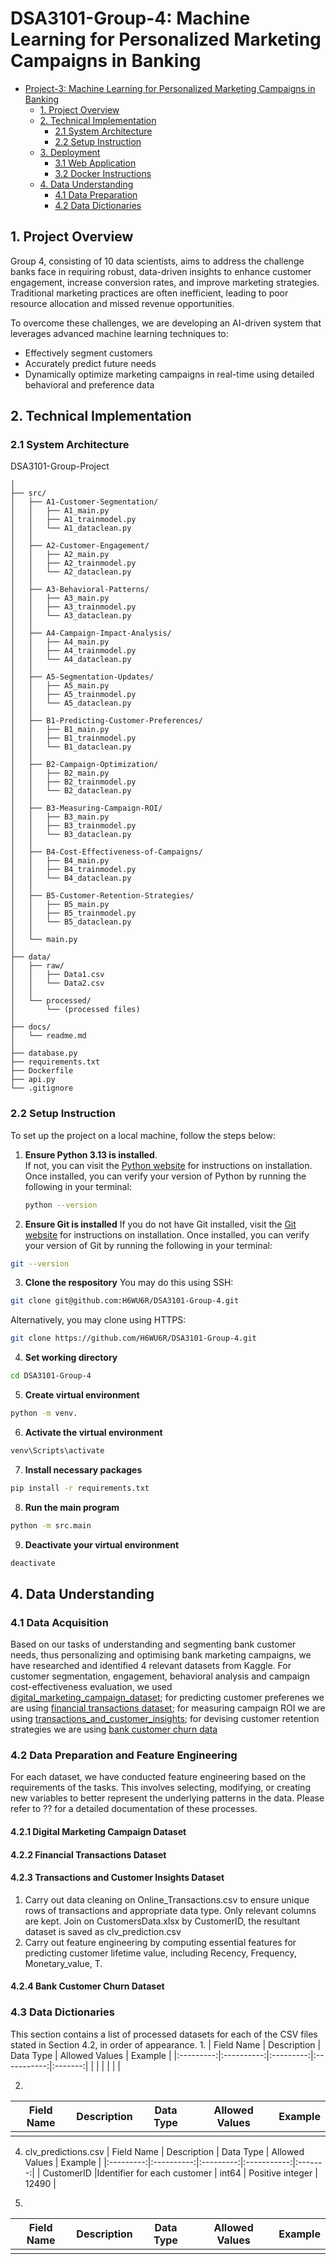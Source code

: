 # DSA3101-Group-4: Machine Learning for Personalized Marketing Campaigns in Banking

- [Project-3: Machine Learning for Personalized Marketing Campaigns in Banking](#project-3-machine-learning-for-personalized-marketing-campaigns-in-banking)
  - [1. Project Overview](#1-project-overview)
  - [2. Technical Implementation](#2-technical-implementation)
    - [2.1 System Architecture](#21-system-architecture)
    - [2.2 Setup Instruction](#22-model-development)
  - [3. Deployment](#3-deployment)
    - [3.1 Web Application](#31-web-application)
    - [3.2 Docker Instructions](#32-docker-instructions)
  - [4. Data Understanding](#4-data-understanding)
    - [4.1 Data Preparation](#41-data-preparation)
    - [4.2 Data Dictionaries](#42-data-dictionaries)

## 1. Project Overview

Group 4, consisting of 10 data scientists, aims to address the challenge banks face in requiring robust, data-driven insights to enhance customer engagement, increase conversion rates, and improve marketing strategies. Traditional marketing practices are often inefficient, leading to poor resource allocation and missed revenue opportunities.  

To overcome these challenges, we are developing an AI-driven system that leverages advanced machine learning techniques to:  
- Effectively segment customers  
- Accurately predict future needs  
- Dynamically optimize marketing campaigns in real-time using detailed behavioral and preference data  

## 2. Technical Implementation

### 2.1 System Architecture

DSA3101-Group-Project  

```plaintext
│
├── src/
│   ├── A1-Customer-Segmentation/
│   │   ├── A1_main.py
│   │   ├── A1_trainmodel.py
│   │   └── A1_dataclean.py
│   │
│   ├── A2-Customer-Engagement/
│   │   ├── A2_main.py
│   │   ├── A2_trainmodel.py
│   │   └── A2_dataclean.py
│   │
│   ├── A3-Behavioral-Patterns/
│   │   ├── A3_main.py
│   │   ├── A3_trainmodel.py
│   │   └── A3_dataclean.py
│   │
│   ├── A4-Campaign-Impact-Analysis/
│   │   ├── A4_main.py
│   │   ├── A4_trainmodel.py
│   │   └── A4_dataclean.py
│   │
│   ├── A5-Segmentation-Updates/
│   │   ├── A5_main.py
│   │   ├── A5_trainmodel.py
│   │   └── A5_dataclean.py
│   │
│   ├── B1-Predicting-Customer-Preferences/
│   │   ├── B1_main.py
│   │   ├── B1_trainmodel.py
│   │   └── B1_dataclean.py
│   │
│   ├── B2-Campaign-Optimization/
│   │   ├── B2_main.py
│   │   ├── B2_trainmodel.py
│   │   └── B2_dataclean.py
│   │
│   ├── B3-Measuring-Campaign-ROI/
│   │   ├── B3_main.py
│   │   ├── B3_trainmodel.py
│   │   └── B3_dataclean.py
│   │
│   ├── B4-Cost-Effectiveness-of-Campaigns/
│   │   ├── B4_main.py
│   │   ├── B4_trainmodel.py
│   │   └── B4_dataclean.py
│   │
│   ├── B5-Customer-Retention-Strategies/
│   │   ├── B5_main.py
│   │   ├── B5_trainmodel.py
│   │   └── B5_dataclean.py
│   │
│   └── main.py
│
├── data/
│   ├── raw/
│   │   ├── Data1.csv
│   │   └── Data2.csv
│   │
│   └── processed/
│       └── (processed files)
│
├── docs/
│   └── readme.md
│
├── database.py
├── requirements.txt
├── Dockerfile
├── api.py
└── .gitignore
```
### 2.2 Setup Instruction

To set up the project on a local machine, follow the steps below:

1. **Ensure Python 3.13 is installed**.  
   If not, you can visit the [Python website](https://www.python.org/) for instructions on installation.  
   Once installed, you can verify your version of Python by running the following in your terminal:
   
   ```bash
   python --version
   ```
2. **Ensure Git is installed**
If you do not have Git installed, visit the [Git website](https://git-scm.com/) for instructions on installation. Once installed, you can verify your version of Git by running the following in your terminal:

```bash
git --version 
```

3. **Clone the respository** You may do this using SSH:

```bash
git clone git@github.com:H6WU6R/DSA3101-Group-4.git
```
Alternatively, you may clone using HTTPS:

```bash
git clone https://github.com/H6WU6R/DSA3101-Group-4.git
```

4. **Set working directory**

```bash
cd DSA3101-Group-4
```

5. **Create virtual environment**

```bash
python -m venv.
```

6. **Activate the virtual environment**

```bash
venv\Scripts\activate
```

7. **Install necessary packages**

```bash
pip install -r requirements.txt
```

8. **Run the main program**

```bash
python -m src.main
```

9. **Deactivate your virtual environment**

```bash
deactivate
```


## 4. Data Understanding
### 4.1 Data Acquisition

Based on our tasks of understanding and segmenting bank customer needs, thus personalizing and optimising bank marketing campaigns, we have researched and identified 4 relevant datasets from Kaggle. For customer segmentation, engagement, behavioral analysis and campaign cost-effectiveness evaluation, we used [digital_marketing_campaign_dataset](https://www.kaggle.com/datasets/rabieelkharoua/predict-conversion-in-digital-marketing-dataset); for predicting customer preferenes we are using [financial transactions dataset](https://www.kaggle.com/datasets/computingvictor/transactions-fraud-datasets); for measuring campaign ROI we are using [transactions_and_customer_insights](https://www.kaggle.com/datasets/rishikumarrajvansh/marketing-insights-for-e-commerce-company?select=CustomersData.xlsx); for devising customer retention strategies we are using [bank customer churn data](https://www.kaggle.com/datasets/radheshyamkollipara/bank-customer-churn)

### 4.2 Data Preparation and Feature Engineering

For each dataset, we have conducted feature engineering based on the requirements of the tasks. This involves selecting, modifying, or creating new variables to better represent the underlying patterns in the data. Please refer to ?? for a detailed documentation of these processes.

#### 4.2.1 Digital Marketing Campaign Dataset

#### 4.2.2 Financial Transactions Dataset

#### 4.2.3 Transactions and Customer Insights Dataset
  1. Carry out data cleaning on Online_Transactions.csv to ensure unique rows of transactions and appropriate data type. Only relevant columns are kept. Join on CustomersData.xlsx by CustomerID, the resultant dataset is saved as clv_prediction.csv
  2. Carry out feature engineering by computing essential features for predicting customer lifetime value, including Recency, Frequency, Monetary_value, T.
     
#### 4.2.4 Bank Customer Churn Dataset

### 4.3 Data Dictionaries
This section contains a list of processed datasets for each of the CSV files stated in Section 4.2, in order of appearance.
  1. 
  | Field Name | Description | Data Type | Allowed Values | Example |
  |:---------:|:----------:|:---------:|:-----------:|:-------:|
  |           |           |           |             |          |
  
  2.
  | Field Name | Description | Data Type | Allowed Values | Example |
  |:---------:|:----------:|:---------:|:-----------:|:-------:|
  |            |           |           |             |          |

  4. clv_predictions.csv
  | Field Name | Description | Data Type | Allowed Values | Example |
  |:---------:|:----------:|:---------:|:-----------:|:-------:|
  |  CustomerID |Identifier for each customer | int64 | Positive integer | 12490 |
  
  5. 
  | Field Name | Description | Data Type | Allowed Values | Example |
  |:---------:|:----------:|:---------:|:-----------:|:-------:|
  |            |           |           |             |          |
